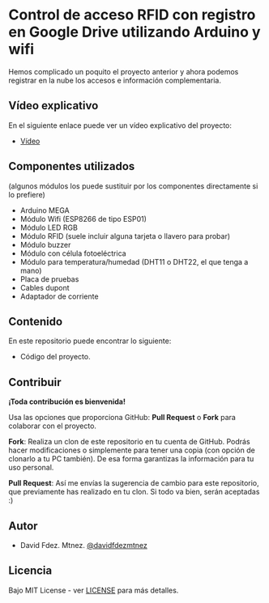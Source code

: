 # Control de acceso RFID con registro en Google Drive utilizando Arduino y wifi

Hemos complicado un poquito el proyecto anterior y ahora podemos registrar en la nube los accesos e información complementaria.

## Vídeo explicativo

En el siguiente enlace puede ver un vídeo explicativo del proyecto:

* [Vídeo](https://www.youtube.com/watch?v=1UWYabAecMw)

## Componentes utilizados

(algunos módulos los puede sustituir por los componentes directamente si lo prefiere)

* Arduino MEGA
* Módulo Wifi (ESP8266 de tipo ESP01)
* Módulo LED RGB 
* Módulo RFID (suele incluir alguna tarjeta o llavero para probar)
* Módulo buzzer
* Módulo con célula fotoeléctrica
* Módulo para temperatura/humedad (DHT11 o DHT22, el que tenga a mano)
* Placa de pruebas
* Cables dupont
* Adaptador de corriente

## Contenido

En este repositorio puede encontrar lo siguiente:

* Código del proyecto.

## Contribuir

**¡Toda contribución es bienvenida!**

Usa las opciones que proporciona GitHub: **Pull Request** o **Fork** para colaborar con el proyecto.

**Fork**: Realiza un clon de este repositorio en tu cuenta de GitHub. Podrás hacer modificaciones o simplemente para tener una copia (con opción de clonarlo a tu PC también). De esa forma garantizas la información para tu uso personal.

**Pull Request**: Así me envías la sugerencia de cambio para este repositorio, que previamente has realizado en tu clon. Si todo va bien, serán aceptadas :)

## Autor

- David Fdez. Mtnez. [@davidfdezmtnez](https://twitter.com/davidfdezmtnez) 

## Licencia

Bajo MIT License - ver [LICENSE](LICENSE) para más detalles.
